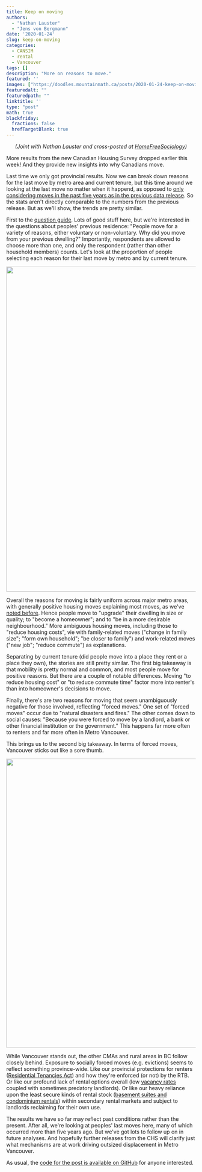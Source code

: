 ```yaml
---
title: Keep on moving
authors:
  - "Nathan Lauster"
  - "Jens von Bergmann"
date: '2020-01-24'
slug: keep-on-moving
categories:
  - CANSIM
  - rental
  - Vancouver
tags: []
description: "More on reasons to move."
featured: ''
images: ["https://doodles.mountainmath.ca/posts/2020-01-24-keep-on-moving_files/figure-html/forced-moves-1.png"]
featuredalt: ""
featuredpath: ""
linktitle: ''
type: "post"
math: true
blackfriday:
  fractions: false
  hrefTargetBlank: true
---
```


<p style="text-align:center;"><i>(Joint with Nathan Lauster and cross-posted at <a href="https://homefreesociology.com/2020/01/25/keep-on-moving/" target="_blank">HomeFreeSociology</a>)</i></p>



More results from the new Canadian Housing Survey dropped earlier this week! And they provide new insights into why Canadians move. 

Last time we only got provincial results. Now we can break down reasons for the last move by metro area and current tenure, but this time around we looking at the last move no matter when it happend, as opposed to [only considering moves in the past five years as in the previous data release](https://doodles.mountainmath.ca/blog/2019/11/23/canadian-housing-survey-a-first-look/). So the stats aren't directly comparable to the numbers from the previous release. But as we'll show, the trends are pretty similar.

First to the [question guide](https://www23.statcan.gc.ca/imdb/p3Instr.pl?Function=assembleInstr&lang=en&Item_Id=1197668#qb1199732). Lots of good stuff here, but we're interested in the questions about peoples' previous residence: "People move for a variety of reasons, either voluntary or non-voluntary. Why did you move from your previous dwelling?" Importantly, respondents are allowed to choose more than one, and only the respondent (rather than other household members) counts. Let's look at the proportion of people selecting each reason for their last move by metro and by current tenure.

<img src="/posts/2020-01-24-keep-on-moving_files/figure-html/unnamed-chunk-1-1.png" width="864" />

Overall the reasons for moving is fairly uniform across major metro areas, with generally positive housing moves explaining most moves, as we've [noted before](https://homefreesociology.com/2019/11/24/why-do-people-move-new-data-mysteries-and-fundamental-rights/). Hence people move to "upgrade" their dwelling in size or quality; to "become a homeowner"; and to "be in a more desirable neighbourhood." More ambiguous housing moves, including those to "reduce housing costs", vie with family-related moves ("change in family size"; "form own household"; "be closer to family") and work-related moves ("new job"; "reduce commute") as explanations. 

Separating by current tenure (did people move into a place they rent or a place they own), the stories are still pretty similar. The first big takeaway is that mobility is pretty normal and common, and most people move for positive reasons. But there are a couple of notable differences. Moving "to reduce housing cost" or "to reduce commute time" factor more into renter's than into homeowner's decisions to move. 

Finally, there's are two reasons for moving that seem unambiguously negative for those involved, reflecting "forced moves." One set of "forced moves" occur due to "natural disasters and fires." The other comes down to social causes: "Because you were forced to move by a landlord, a bank or other financial institution or the government." This happens far more often to renters and far more often in Metro Vancouver.

This brings us to the second big takeaway. In terms of forced moves, Vancouver sticks out like a sore thumb.

<img src="/posts/2020-01-24-keep-on-moving_files/figure-html/forced-moves-1.png" width="768" />

While Vancouver stands out, the other CMAs and rural areas in BC follow closely behind. Exposure to socially forced moves (e.g. evictions) seems to reflect something province-wide. Like our provincial protections for renters ([Residential Tenancies Act](http://www.bclaws.ca/civix/document/id/complete/statreg/02078_01)) and how they're enforced (or not) by the RTB. Or like our profound lack of rental options overall (low [vacancy rates](https://eppdscrmssa01.blob.core.windows.net/cmhcprodcontainer/sites/cmhc/data-research/publications-reports/rental-market-reports/2019/rental-market-reports-vancouver-64467-2020-a01-en.pdf?sv=2018-03-28&ss=b&srt=sco&sp=r&se=2021-05-07T03:55:04Z&st=2019-05-06T19:55:04Z&spr=https,http&sig=bFocHM6noLjK8rlhy11dy%2BkQJUBX%2BCDKzkjLHfhUIU0%3D) coupled with sometimes predatory landlords). Or like our heavy reliance upon the least secure kinds of rental stock ([basement suites and condominium rentals](https://homefreesociology.com/2017/12/14/a-little-army-of-artisanal-landlords/)) within secondary rental markets and subject to landlords reclaiming for their own use. 

The results we have so far may reflect past conditions rather than the present. After all, we're looking at peoples' last moves here, many of which occurred more than five years ago. But we've got lots to follow up on in future analyses. And hopefully further releases from the CHS will clarify just what mechanisms are at work driving outsized displacement in Metro Vancouver.

As usual, the [code for the post is available on GitHub](https://github.com/mountainMath/doodles/blob/master/content/posts/2020-01-24-keep-on-moving.Rmarkdown) for anyone interested.
